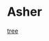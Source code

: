 <h1> Asher </h1>
  <a href="new treeee new new.html"> tree </a>
<a href"color tweeeeeeeeeen.html"> </a> 
